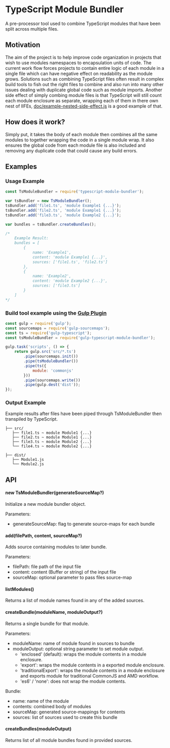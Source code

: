# TypeScript Module Bundler

A pre-processor tool used to combine TypeScript modules that have been split across multiple files. 

## Motivation
The aim of the project is to help improve code organization in projects that wish to use modules namespaces to encapsulation units of code.
The current work flow forces projects to contain entire logic of each module in a single file which can have negative effect on readability as the module grows.
Solutions such as combining TypeScript files often result in complex build tools to fish out the right files to combine and also run into many other issues dealing with duplicate global code such as module imports.
Another side effect of simply combing module files is that TypeScript will still count each module enclosure as separate, wrapping each of them in there own nest of IIFEs, [doc/example-nested-side-effect.js](doc/example-nested-side-effect.js) is a good example of that.

## How does it work?
Simply put, it takes the body of each module then combines all the same modules to together wrapping the code in a single module wrap. It also ensures the global code from each module file is also included and removing any duplicate code that could cause any build errors.

## Examples

### Usage Example
```js
const TsModuleBundler = require('typescript-module-bundler');

var tsBundler = new TsModuleBundler();
tsBundler.add('file1.ts', 'module Example1 {...}');
tsBundler.add('file2.ts', 'module Example1 {...}');
tsBundler.add('file3.ts', 'module Example2 {...}');

var bundles = tsBundler.createBundles();

/*
    Example Result:
    bundles = [
        {
            name: 'Example1',
            content: 'module Example1 {...}',
            sources: ['file1.ts', 'file2.ts']
        },
        {
            name: 'Example2',
            content: 'module Example2 {...}',
            sources: ['file3.ts']
        }
    ]
*/
```

### Build tool example using the [Gulp Plugin](https://github.com/techmatt101/gulp-typescript-module-bundler)
```js
const gulp = require('gulp');
const sourcemaps = require('gulp-sourcemaps');
const ts = require('gulp-typescript');
const tsModuleBundler = require('gulp-typescript-module-bundler');

gulp.task('scripts', () => {
    return gulp.src('src/*.ts')
        .pipe(sourcemaps.init())
        .pipe(tsModuleBundler())
        .pipe(ts({
            module: 'commonjs'
        }))
        .pipe(sourcemaps.write())
        .pipe(gulp.dest('dist'));
});
```

### Output Example
Example results after files have been piped through TsModuleBundler then transpiled by TypeScript.
```
├── src/
   ├── file1.ts ~ module Module1 {...}
   ├── file2.ts ~ module Module1 {...}
   ├── file3.ts ~ module Module2 {...}
   └── file4.ts ~ module Module2 {...}

├── dist/
   ├── Module1.js
   └── Module2.js
```

## API

#### new TsModuleBundler(generateSourceMap?)
Initialize a new module bundler object.

Parameters:
- generateSourceMap: flag to generate source-maps for each bundle

#### add(filePath, content, sourceMap?)
Adds source containing modules to later bundle.

Parameters:
- filePath: file path of the input file
- content: content (Buffer or string) of the input file
- sourceMap: optional parameter to pass files source-map

#### listModules()
Returns a list of module names found in any of the added sources.

#### createBundle(moduleName, moduleOutput?)
Returns a single bundle for that module.

Parameters:
- moduleName: name of module found in sources to bundle
- moduleOutput: optional string parameter to set module output.
    - 'enclosed' (default): wraps the module contents in a module enclosure. 
    - 'export': wraps the module contents in a exported module enclosure.
    - 'traditionalExport': wraps the module contents in a module enclosure and exports module for traditional CommonJS and AMD workflow.
    - 'es6' / 'none': does not wrap the module contents.

Bundle:
- name: name of the module
- contents: combined body of modules
- sourceMap: generated source-mappings for contents
- sources: list of sources used to create this bundle 

#### createBundles(moduleOutput)
Returns list of all module bundles found in provided sources.
